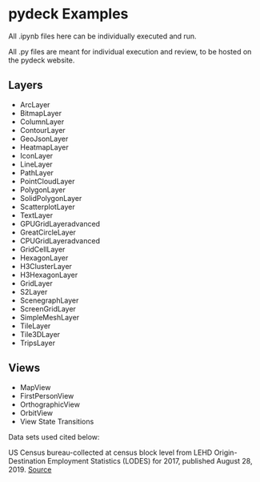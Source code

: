 pydeck Examples
==============

All .ipynb files here can be individually executed and run.

All .py files are meant for individual execution and review, to be hosted on the pydeck website.



## Layers

- ArcLayer
- BitmapLayer
- ColumnLayer
- ContourLayer
- GeoJsonLayer
- HeatmapLayer
- IconLayer
- LineLayer
- PathLayer
- PointCloudLayer
- PolygonLayer
- SolidPolygonLayer
- ScatterplotLayer
- TextLayer
- GPUGridLayeradvanced
- GreatCircleLayer
- CPUGridLayeradvanced
- GridCellLayer
- HexagonLayer
- H3ClusterLayer
- H3HexagonLayer
- GridLayer
- S2Layer
- ScenegraphLayer
- ScreenGridLayer
- SimpleMeshLayer
- TileLayer
- Tile3DLayer
- TripsLayer

## Views

- MapView
- FirstPersonView
- OrthographicView
- OrbitView
- View State Transitions



Data sets used cited below:


US Census bureau-collected at census block level from LEHD Origin-Destination Employment Statistics (LODES) for 2017, published August 28, 2019.
[Source](https://lehd.ces.census.gov/data/)
